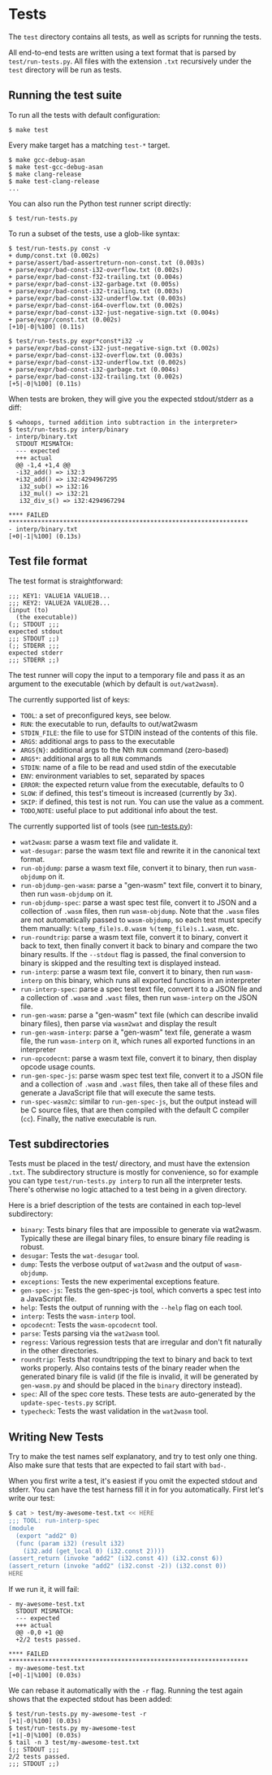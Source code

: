 # Tests

The `test` directory contains all tests, as well as scripts for running the
tests.

All end-to-end tests are written using a text format that is parsed by
`test/run-tests.py`. All files with the extension `.txt` recursively under the
`test` directory will be run as tests.

## Running the test suite

To run all the tests with default configuration:

```console
$ make test
```

Every make target has a matching `test-*` target.

```console
$ make gcc-debug-asan
$ make test-gcc-debug-asan
$ make clang-release
$ make test-clang-release
...
```

You can also run the Python test runner script directly:

```console
$ test/run-tests.py
```

To run a subset of the tests, use a glob-like syntax:

```console
$ test/run-tests.py const -v
+ dump/const.txt (0.002s)
+ parse/assert/bad-assertreturn-non-const.txt (0.003s)
+ parse/expr/bad-const-i32-overflow.txt (0.002s)
+ parse/expr/bad-const-f32-trailing.txt (0.004s)
+ parse/expr/bad-const-i32-garbage.txt (0.005s)
+ parse/expr/bad-const-i32-trailing.txt (0.003s)
+ parse/expr/bad-const-i32-underflow.txt (0.003s)
+ parse/expr/bad-const-i64-overflow.txt (0.002s)
+ parse/expr/bad-const-i32-just-negative-sign.txt (0.004s)
+ parse/expr/const.txt (0.002s)
[+10|-0|%100] (0.11s)

$ test/run-tests.py expr*const*i32 -v
+ parse/expr/bad-const-i32-just-negative-sign.txt (0.002s)
+ parse/expr/bad-const-i32-overflow.txt (0.003s)
+ parse/expr/bad-const-i32-underflow.txt (0.002s)
+ parse/expr/bad-const-i32-garbage.txt (0.004s)
+ parse/expr/bad-const-i32-trailing.txt (0.002s)
[+5|-0|%100] (0.11s)
```

When tests are broken, they will give you the expected stdout/stderr as a diff:

```console
$ <whoops, turned addition into subtraction in the interpreter>
$ test/run-tests.py interp/binary
- interp/binary.txt
  STDOUT MISMATCH:
  --- expected
  +++ actual
  @@ -1,4 +1,4 @@
  -i32_add() => i32:3
  +i32_add() => i32:4294967295
   i32_sub() => i32:16
   i32_mul() => i32:21
   i32_div_s() => i32:4294967294

**** FAILED ******************************************************************
- interp/binary.txt
[+0|-1|%100] (0.13s)
```

## Test file format

The test format is straightforward:

```wast
;;; KEY1: VALUE1A VALUE1B...
;;; KEY2: VALUE2A VALUE2B...
(input (to)
  (the executable))
(;; STDOUT ;;;
expected stdout
;;; STDOUT ;;)
(;; STDERR ;;;
expected stderr
;;; STDERR ;;)
```

The test runner will copy the input to a temporary file and pass it as an
argument to the executable (which by default is `out/wat2wasm`).

The currently supported list of keys:

- `TOOL`: a set of preconfigured keys, see below.
- `RUN`: the executable to run, defaults to out/wat2wasm
- `STDIN_FILE`: the file to use for STDIN instead of the contents of this file.
- `ARGS`: additional args to pass to the executable
- `ARGS{N}`: additional args to the Nth `RUN` command (zero-based)
- `ARGS*`: additional args to all `RUN` commands
- `STDIN`: name of a file to be read and used stdin of the executable
- `ENV`: environment variables to set, separated by spaces
- `ERROR`: the expected return value from the executable, defaults to 0
- `SLOW`: if defined, this test's timeout is increased (currently by 3x).
- `SKIP`: if defined, this test is not run. You can use the value as a comment.
- `TODO`,`NOTE`: useful place to put additional info about the test.

The currently supported list of tools (see
[run-tests.py](https://github.com/WebAssembly/wabt/blob/master/test/run-tests.py#L44)):

- `wat2wasm`: parse a wasm text file and validate it.
- `wat-desugar`: parse the wasm text file and rewrite it in the canonical text
  format.
- `run-objdump`: parse a wasm text file, convert it to binary, then run
  `wasm-objdump` on it.
- `run-objdump-gen-wasm`: parse a "gen-wasm" text file, convert it to binary,
  then run `wasm-objdump` on it.
- `run-objdump-spec`: parse a wast spec test file, convert it to JSON and a
  collection of `.wasm` files, then run `wasm-objdump`. Note that the `.wasm`
  files are not automatically passed to `wasm-objdump`, so each test must
  specify them manually: `%(temp_file)s.0.wasm %(temp_file)s.1.wasm`, etc.
- `run-roundtrip`: parse a wasm text file, convert it to binary, convert it
  back to text, then finally convert it back to binary and compare the two
  binary results. If the `--stdout` flag is passed, the final conversion to
  binary is skipped and the resulting text is displayed instead.
- `run-interp`: parse a wasm text file, convert it to binary, then run
  `wasm-interp` on this binary, which runs all exported functions in an
  interpreter
- `run-interp-spec`: parse a spec test text file, convert it to a JSON file and
  a collection of `.wasm` and `.wast` files, then run `wasm-interp` on the JSON
  file.
- `run-gen-wasm`: parse a "gen-wasm" text file (which can describe invalid
  binary files), then parse via `wasm2wat` and display the result
- `run-gen-wasm-interp`: parse a "gen-wasm" text file, generate a wasm file,
  the run `wasm-interp` on it, which runes all exported functions in an
  interpreter
- `run-opcodecnt`: parse a wasm text file, convert it to binary, then display
  opcode usage counts.
- `run-gen-spec-js`: parse wasm spec test text file, convert it to a JSON file
  and a collection of `.wasm` and `.wast` files, then take all of these files
  and generate a JavaScript file that will execute the same tests.
- `run-spec-wasm2c`: similar to `run-gen-spec-js`, but the output instead will
  be C source files, that are then compiled with the default C compiler (`cc`).
  Finally, the native executable is run.


## Test subdirectories

Tests must be placed in the test/ directory, and must have the extension
`.txt`. The subdirectory structure is mostly for convenience, so for example
you can type `test/run-tests.py interp` to run all the interpreter tests.
There's otherwise no logic attached to a test being in a given directory.

Here is a brief description of the tests are contained in each top-level
subdirectory:

- `binary`: Tests binary files that are impossible to generate via wat2wasm.
  Typically these are illegal binary files, to ensure binary file reading is
  robust.
- `desugar`: Tests the `wat-desugar` tool.
- `dump`: Tests the verbose output of `wat2wasm` and the output of
  `wasm-objdump`.
- `exceptions`: Tests the new experimental exceptions feature.
- `gen-spec-js`: Tests the gen-spec-js tool, which converts a spec test into a
  JavaScript file.
- `help`: Tests the output of running with the `--help` flag on each tool.
- `interp`: Tests the `wasm-interp` tool.
- `opcodecnt`: Tests the `wasm-opcodecnt` tool.
- `parse`: Tests parsing via the `wat2wasm` tool.
- `regress`: Various regression tests that are irregular and don't fit
  naturally in the other directories.
- `roundtrip`: Tests that roundtripping the text to binary and back to text
  works properly. Also contains tests of the binary reader when the generated
  binary file is valid (if the file is invalid, it will be generated by
  `gen-wasm.py` and should be placed in the `binary` directory instead).
- `spec`: All of the spec core tests. These tests are auto-generated by the
  `update-spec-tests.py` script.
- `typecheck`: Tests the wast validation in the `wat2wasm` tool.

## Writing New Tests

Try to make the test names self explanatory, and try to test only one thing.
Also make sure that tests that are expected to fail start with `bad-`.

When you first write a test, it's easiest if you omit the expected stdout and
stderr. You can have the test harness fill it in for you automatically. First
let's write our test:

```sh
$ cat > test/my-awesome-test.txt << HERE
;;; TOOL: run-interp-spec
(module
  (export "add2" 0)
  (func (param i32) (result i32)
    (i32.add (get_local 0) (i32.const 2))))
(assert_return (invoke "add2" (i32.const 4)) (i32.const 6))
(assert_return (invoke "add2" (i32.const -2)) (i32.const 0))
HERE
```

If we run it, it will fail:

```
- my-awesome-test.txt
  STDOUT MISMATCH:
  --- expected
  +++ actual
  @@ -0,0 +1 @@
  +2/2 tests passed.

**** FAILED ******************************************************************
- my-awesome-test.txt
[+0|-1|%100] (0.03s)
```

We can rebase it automatically with the `-r` flag. Running the test again shows
that the expected stdout has been added:

```console
$ test/run-tests.py my-awesome-test -r
[+1|-0|%100] (0.03s)
$ test/run-tests.py my-awesome-test
[+1|-0|%100] (0.03s)
$ tail -n 3 test/my-awesome-test.txt
(;; STDOUT ;;;
2/2 tests passed.
;;; STDOUT ;;)
```
